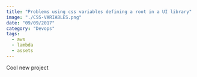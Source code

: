 ```yaml
---
title: "Problems using css variables defining a root in a UI library"
image: "./CSS-VARIABLES.png"
date: "09/09/2017"
category: "Devops"
tags:
  - aws
  - lambda
  - assets
---
```


Cool new project
